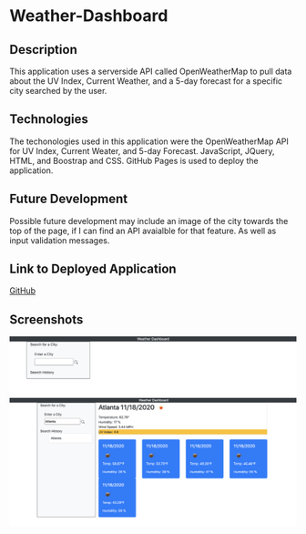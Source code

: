# Weather-Dashboard

## Description

This application uses a serverside API called OpenWeatherMap to pull data about the UV Index, Current Weather, and a 5-day forecast for a specific city searched by the user. 

## Technologies

The techonologies used in this application were the OpenWeatherMap API for UV Index, Current Weater, and 5-day Forecast. JavaScript, JQuery, HTML, and Boostrap and CSS. GitHub Pages is used to deploy the application.

## Future Development

Possible future development may include an image of the city towards the top of the page, if I can find an API avaialble for that feature. As well as input validation messages.

## Link to Deployed Application
[GitHub](https://jess-smith49.github.io/weather-dashboard/)

## Screenshots

![Screenshot](/images/landing-page.png)
![Screenshot](/images/example_city.png)

